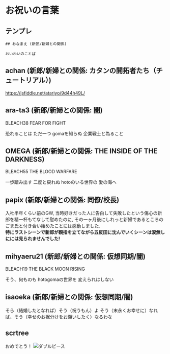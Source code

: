 # お祝いの言葉

## テンプレ

```
## おなまえ (新郎/新婦との関係)

おいわいのことば
```
## achan (新郎/新婦との関係: カタンの開拓者たち（チュートリアル）)

https://jsfiddle.net/atariyo/9d44h49L/

## ara-ta3 (新郎/新婦との関係: 闇)

BLEACH38 FEAR FOR FIGHT

恐れることは ただ一つ gomaを知らぬ 企業戦士と為ること

## OMEGA (新郎/新婦との関係: THE INSIDE OF THE DARKNESS)

BLEACH55 THE BLOOD WARFARE

一歩踏み出す 二度と戻れぬ hotoのいる世界の 愛の海へ

## papix (新郎/新婦との関係: 同僚/校長)

入社半年くらい前のGW, 当時好きだった人に告白して失敗したという傷心の新郎を精一杯もてなして慰めたのに, その一ヶ月後にしれっと新婦であるところのごま氏と付き合い始めたことには感動しました.  
**特にラストシーンで新郎が親指を立てながら五反田に沈んでいくシーンは涙無しにには見られませんでした!**

## mihyaeru21 (新郎/新婦との関係: 仮想同期/闇)

BLEACH19 THE BLACK MOON RISING

そう、何ものも hotogomaの世界を 変えられはしない

## isaoeka (新郎/新婦との関係: 仮想同期/闇)

そら（結婚したとなれば）そう（祝うもん）よ
そう（末永くお幸せに）なれば、そう（幸せのお裾分けをお願いしたく）なるわな 

## scrtree

おめでとう！
![ダブルピース](http://i.imgur.com/Aahxmou.jpg)
